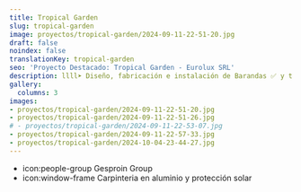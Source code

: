 ```yaml
---
title: Tropical Garden
slug: tropical-garden
image: proyectos/tropical-garden/2024-09-11-22-51-20.jpg
draft: false
noindex: false
translationKey: tropical-garden
seo: 'Proyecto Destacado: Tropical Garden - Eurolux SRL'
description: llll➤ Diseño, fabricación e instalación de Barandas ✅ y todo tipo de envolvente y fachada ligera para su proyecto.
gallery:
  columns: 3
images:
- proyectos/tropical-garden/2024-09-11-22-51-20.jpg
- proyectos/tropical-garden/2024-09-11-22-51-26.jpg
# - proyectos/tropical-garden/2024-09-11-22-53-07.jpg
- proyectos/tropical-garden/2024-09-11-22-57-33.jpg
- proyectos/tropical-garden/2024-10-04-23-44-27.jpg
---
```

- icon:people-group Gesproin Group
- icon:window-frame Carpinteria en aluminio y protección solar